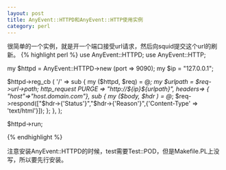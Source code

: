 ```yaml
---
layout: post
title: AnyEvent::HTTPD和AnyEvent::HTTP使用实例
category: perl
---
```

很简单的一个实例，就是开一个端口接受url请求，然后向squid提交这个url的刷新。
{% highlight perl %}
use AnyEvent::HTTPD;
use AnyEvent::HTTP;

my $httpd = AnyEvent::HTTPD->new (port => 9090);
my $ip = "127.0.0.1";

$httpd->reg_cb (
    '/' => sub {
        my ($httpd, $req) = @_;
        my $urlpath = $req->url->path;
        http_request PURGE => "http://${ip}${urlpath}", headers=> { "host"=>"host.domain.com"}, sub {
            my ($body, $hdr ) = @_;
            $req->respond(["$hdr->{'Status'}","$hdr->{'Reason'}",{'Content-Type' => 'text/html'}]);
        };
    },
);

$httpd->run;

{% endhighlight %}

注意安装AnyEvent::HTTPD的时候，test需要Test::POD，但是Makefile.PL上没写，所以要先行安装。

